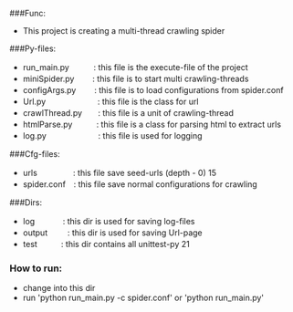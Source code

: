 ###Func: 
* This project is creating a multi-thread crawling spider

###Py-files:
* run_main.py &ensp;  　　:  this file is the execute-file of the project
* miniSpider.py 　　:  this file is to start multi crawling-threads
* configArgs.py 　　:  this file is to load configurations from spider.conf
* Url.py　　　　　&ensp;&ensp;&ensp;:  this file is the class for url
* crawlThread.py　&ensp;&ensp;:  this file is a unit of crawling-thread
* htmlParse.py　　&ensp;&ensp;:  this file is a class for parsing html to extract urls
* log.py　　　　　&ensp;&ensp;&ensp;:  this file is used for logging

###Cfg-files:
* urls　　　　&ensp;:  this file save seed-urls (depth - 0)
 15     
 * spider.conf　:  this file save normal configurations for crawling

###Dirs:
 * log　　&ensp;　: this dir is used for saving log-files
 * output　&ensp;&ensp;&ensp;: this dir is used for saving Url-page
 * test　　　: this dir contains all unittest-py
  21
   
### How to run:
  * change into this dir
  * run 'python run_main.py -c spider.conf' or 'python run_main.py'
